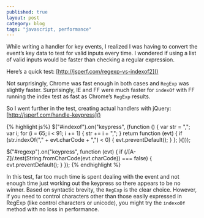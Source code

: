 ```yaml
---
published: true
layout: post
category: blog
tags: "javascript, performance"
---
```


While writing a handler for key events, I realized I was having to convert the event’s key data to test for valid inputs every time. I wondered if using a list of valid inputs would be faster than checking a regular expression.

Here’s a quick test:
[http://jsperf.com/regexp-vs-indexof2]()

Not surprisingly, Chrome was fast enough in both cases and `RegExp` was slightly faster. Surprisingly, IE and FF were much faster for `indexOf` with FF running the index test as fast as Chrome’s `RegExp` results.

So I went further in the test, creating actual handlers with jQuery:
[http://jsperf.com/handle-keypress]()

{% highlight js%}
$("#indexof").on("keypress", (function () {
    var str = ",";
    var i;
    for (i = 65; i &lt; 91; i += 1) {
        str += i + ",";
    }
    return function (evt) {
        if (str.indexOf("," + evt.charCode + ",") &lt; 0) {
            evt.preventDefault();
        }
    };
}()));
 
$("#regexp").on("keypress", function (evt) {
    if (/[A-Z]/.test(String.fromCharCode(evt.charCode)) === false) {
        evt.preventDefault();
    }
});
{% endhighlight %}

In this test, far too much time is spent dealing with the event and not enough time just working out the keypress so there appears to be no winner. Based on syntactic brevity, the `RegExp` is the clear choice. However, if you need to control characters other than those easily expressed in RegExp (like control characters or unicode), you might try the `indexoOf` method with no loss in performance.